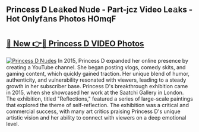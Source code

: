 ## Princess D Le𝚊ked N𝚞de - Part-jcz Video Le𝚊ks - Hot Onlyf𝚊ns Photos HOmqF

# <h2><a href="http://ab38151.deff.icu/?id=Princess+D">🔗 New 👉🔴 Princess D VIDEO Photos</a></h2>

[![Princess D N𝚞des](https://i.imgur.com/rIISA9y.gif)](http://ab38151.deff.icu/?id=Princess+D)
In 2015, Princess D expanded her online presence by creating a YouTube channel. She began posting vlogs, comedy skits, and gaming content, which quickly gained traction. Her unique blend of humor, authenticity, and vulnerability resonated with viewers, leading to a steady growth in her subscriber base. Princess D's breakthrough exhibition came in 2015, when she showcased her work at the Saatchi Gallery in London. The exhibition, titled "Reflections," featured a series of large-scale paintings that explored the theme of self-reflection. The exhibition was a critical and commercial success, with many art critics praising Princess D's unique artistic vision and her ability to connect with viewers on a deep emotional level.
